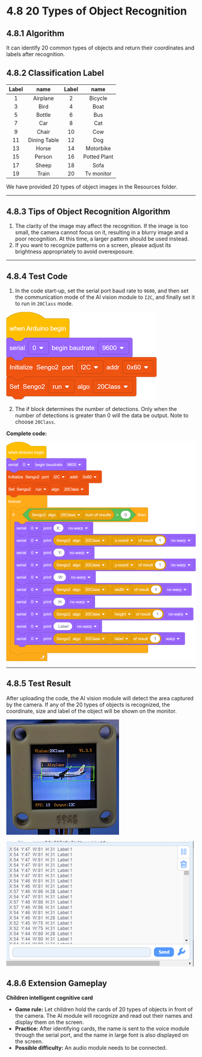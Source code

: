 # 4.8 20 Types of Object Recognition

## 4.8.1 Algorithm

It can identify 20 common types of objects and return their coordinates and labels after recognition.

## 4.8.2 Classification Label

| Label |     name     | Label |     name     |
| :---: | :----------: | :---: | :----------: |
|   1   |   Airplane   |   2   |   Bicycle    |
|   3   |     Bird     |   4   |     Boat     |
|   5   |    Bottle    |   6   |     Bus      |
|   7   |     Car      |   8   |     Cat      |
|   9   |    Chair     |  10   |     Cow      |
|  11   | Dining Table |  12   |     Dog      |
|  13   |    Horse     |  14   |  Motorbike   |
|  15   |    Person    |  16   | Potted Plant |
|  17   |    Sheep     |  18   |     Sofa     |
|  19   |    Train     |  20   |  Tv monitor  |

We have provided 20 types of object images in the Resources folder.

----------

## 4.8.3 Tips of Object Recognition Algorithm

1. The clarity of the image may affect the recognition. If the image is too small, the camera cannot focus on it, resulting in a blurry image and a poor recognition. At this time, a larger pattern should be used instead.
2. If you want to recognize patterns on a screen, please adjust its brightness appropriately to avoid overexposure.

-------

## 4.8.4 Test Code

1. In the code start-up, set the serial port baud rate to `9600`, and then set the communication mode of the AI vision module to `I2C`, and finally set it to run in `20Class` mode.

![a60](./media/a60.png)

2. The if block determines the number of detections. Only when the number of detections is greater than 0 will the data be output. Note to choose `20Class`.

**Complete code:**

![](./media/a61.png)

-----------

## 4.8.5 Test Result

After uploading the code, the AI vision module will detect the area captured by the camera. If any of the 20 types of objects is recognized, the coordinate, size and label of the object will be shown on the monitor.

![19](./media/19.png)

![](./media/a62.png)

## 4.8.6 Extension Gameplay

**Children intelligent cognitive card**

- **Game rule:** Let children hold the cards of 20 types of objects in front of the camera. The AI module will recognize and read out their names and display them on the screen.
- **Practice:** After identifying cards, the name is sent to the voice module through the serial port, and the name in large font is also displayed on the screen.
- **Possible difficulty:** An audio module needs to be connected.